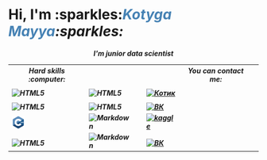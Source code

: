 <!----# Hi, I'm :sparkles:_**Kotyga Mayya**_:sparkles:---->

<h1>Hi, I'm :sparkles:<span style="color: #4682B4;"><em><b>Kotyga Mayya<em><b></span>:sparkles:</h1>


<center>I'm junior data scientist</center>

<table>
    <tr>
        <th colspan = "2">
        Hard skills :computer: 
        <th>
        <th>
        <th>
        <th>
        You can contact me: 
        <th>
    <tr>
    <tr>
        <td>
            <img align="middle" alt="HTML5" width="26px" src="https://www.freepngimg.com/thumb/android/72537-icons-python-programming-computer-social-tutorial.png"/>
        <td>
        <td>
            <img align="middle" alt="HTML5" width="35px" src="https://toplogos.ru/images/logo-postgresql.png"/>
        <td>
        <td>
            <a href="mailto:kotyga.m.m@gmail.com"><img align="middle" src="https://googleupload.com/wp-content/uploads/2019/01/2000px-New_Logo_Gmail.svg_.png" alt="Котик" weight = 20 height = 20></a>
        <td>
    <tr>
        <tr>
        <td>
            <img align="middle" alt="HTML5" width="23px" src="https://itproger.com/img/tests/1585037968.svg" />
        <td>
        <td>
            <img align="middle" alt="HTML5" width="26px" src="https://ods.ai/ods/logo/ods.svg" />
        <td>
        <td>
            <a href="https://vk.com/id203912543"><img align="middle" src="https://avster.ru/wp-content/uploads/2018/08/vk.png" alt="ВК" weight = 20 height = 20></a>
        <td>
    <tr>
        <tr>
        <td>
            <img align="middle" alt="Markdown" width="26px" src="https://raw.githubusercontent.com/github/explore/180320cffc25f4ed1bbdfd33d4db3a66eeeeb358/topics/cpp/cpp.png"/>
        <td>
        <td>
            <img align="middle" alt="Markdown" width="30px" src="https://gitlab.linphone.org/uploads/-/system/project/avatar/453/kissclipart-api-icon-png-clipart-computer-icons-application-pr-46d0976647deed9c.png"/>
        <td>
        <td>
            <a href="https://www.kaggle.com/mayyakotyga"><img align="middle" src="https://cdn.freelogovectors.net/wp-content/uploads/2018/06/kaggle-logo.png" alt="kaggle" weight = 50 height = 40></a>
        <td>
    <tr>
        <tr>
        <td>
            <img align="middle" alt="HTML5" width="26px" src="https://www.digiseller.ru/preview/307467/p1_2357302_9035e97a.png"/>
        <td>
        <td>
            <img align="middle" alt="Markdown" width="26px" src="https://www.clipartmax.com/png/full/200-2006334_its-no-wonder-its-so-popular-with-its-incredible-linux-flat-icon.png"/>
        <td>
        <td>
            <a href="https://opendatascience.slack.com/team/U027HAWMBNG"><img align="middle" src="https://gdm-catalog-fmapi-prod.imgix.net/ProductLogo/91f64896-759a-41ae-8d14-d540f90c5870.png?auto=format&size=50" alt="ВК" weight = 27 height = 27></a>
        <td>
    <tr>
<table>
